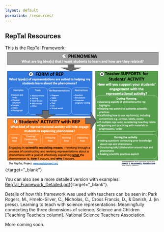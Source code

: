 ```yaml
---
layout: default
permalink: /resources/
---
```


## RepTal Resources

This is the RepTal Framework:
[![RepTal Framework](/assets/resources/RepTal_Framework.png)](/assets/resources/RepTal_Framework.png){:target="\_blank"}

You can also see a more detailed version with examples: [RepTal_Framework_Detailed.pdf](/assets/resources/RepTal_Framework_Detailed.pdf){:target="\_blank"}.

Details of how this framework was used with teachers can be seen in: Park Rogers, M., Hmelo-Silver, C., Nicholas, C., Cross Francis, D., & Danish, J. (in press).  Learning to teach with science representations: Meaningfully connecting the three dimensions of science.  Science and Children [Teaching Teachers column]. National Science Teachers Association.

More coming soon.
